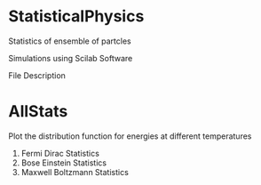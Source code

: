 # StatisticalPhysics
Statistics of ensemble of partcles

Simulations using Scilab Software 

File Description 

# AllStats 
Plot the distribution function for energies at different temperatures
1. Fermi Dirac Statistics
2. Bose Einstein Statistics 
3. Maxwell Boltzmann Statistics
